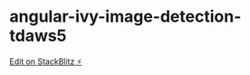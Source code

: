 # angular-ivy-image-detection-tdaws5

[Edit on StackBlitz ⚡️](https://stackblitz.com/edit/angular-ivy-image-detection-tdaws5)
